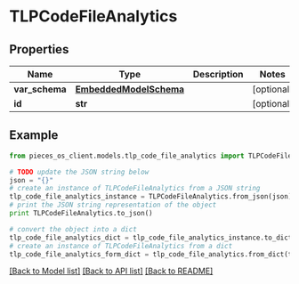 # TLPCodeFileAnalytics


## Properties

Name | Type | Description | Notes
------------ | ------------- | ------------- | -------------
**var_schema** | [**EmbeddedModelSchema**](EmbeddedModelSchema.md) |  | [optional] 
**id** | **str** |  | [optional] 

## Example

```python
from pieces_os_client.models.tlp_code_file_analytics import TLPCodeFileAnalytics

# TODO update the JSON string below
json = "{}"
# create an instance of TLPCodeFileAnalytics from a JSON string
tlp_code_file_analytics_instance = TLPCodeFileAnalytics.from_json(json)
# print the JSON string representation of the object
print TLPCodeFileAnalytics.to_json()

# convert the object into a dict
tlp_code_file_analytics_dict = tlp_code_file_analytics_instance.to_dict()
# create an instance of TLPCodeFileAnalytics from a dict
tlp_code_file_analytics_form_dict = tlp_code_file_analytics.from_dict(tlp_code_file_analytics_dict)
```
[[Back to Model list]](../README.md#documentation-for-models) [[Back to API list]](../README.md#documentation-for-api-endpoints) [[Back to README]](../README.md)


